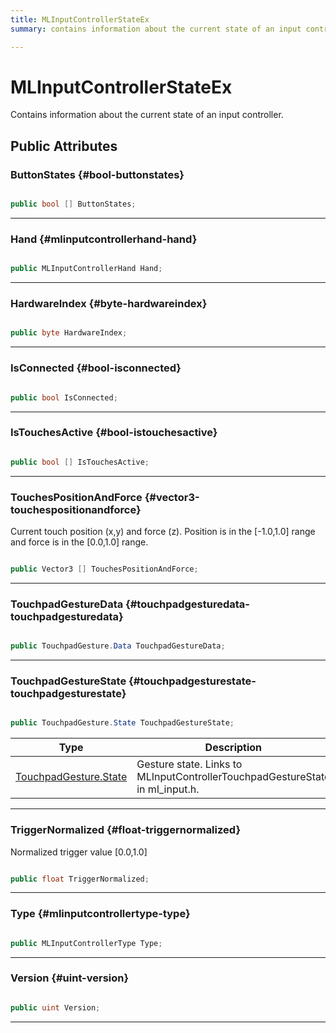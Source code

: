 ```yaml
---
title: MLInputControllerStateEx
summary: contains information about the current state of an input controller. 

---
```


# MLInputControllerStateEx




Contains information about the current state of an input controller.   





## Public Attributes

### ButtonStates {#bool-buttonstates}

```csharp

public bool [] ButtonStates;

```






-----------

### Hand {#mlinputcontrollerhand-hand}

```csharp

public MLInputControllerHand Hand;

```






-----------

### HardwareIndex {#byte-hardwareindex}

```csharp

public byte HardwareIndex;

```






-----------

### IsConnected {#bool-isconnected}

```csharp

public bool IsConnected;

```






-----------

### IsTouchesActive {#bool-istouchesactive}

```csharp

public bool [] IsTouchesActive;

```






-----------

### TouchesPositionAndForce {#vector3-touchespositionandforce}

Current touch position (x,y) and force (z). Position is in the [-1.0,1.0] range and force is in the [0.0,1.0] range. 

```csharp

public Vector3 [] TouchesPositionAndForce;

```






-----------

### TouchpadGestureData {#touchpadgesturedata-touchpadgesturedata}

```csharp

public TouchpadGesture.Data TouchpadGestureData;

```






-----------

### TouchpadGestureState {#touchpadgesturestate-touchpadgesturestate}

```csharp

public TouchpadGesture.State TouchpadGestureState;

```

| Type | Description  | 
|--|--|
| [TouchpadGesture.State](/versioned_docs/version-14-Jun-2023/unity-api/api/UnityEngine.XR.MagicLeap/InputSubsystem/Extensions/TouchpadGesture/UnityEngine.XR.MagicLeap.InputSubsystem.Extensions.TouchpadGesture.md#enums-state) | Gesture state. Links to MLInputControllerTouchpadGestureState in ml&#95;input.h.  |





-----------

### TriggerNormalized {#float-triggernormalized}

Normalized trigger value [0.0,1.0] 

```csharp

public float TriggerNormalized;

```






-----------

### Type {#mlinputcontrollertype-type}

```csharp

public MLInputControllerType Type;

```






-----------

### Version {#uint-version}

```csharp

public uint Version;

```






-----------


